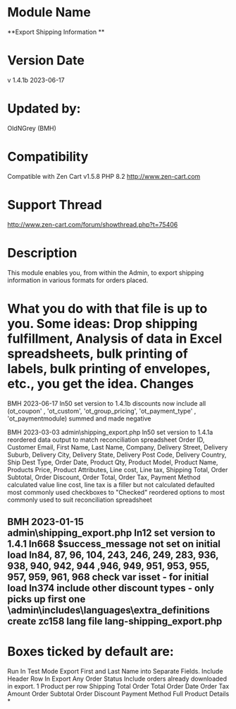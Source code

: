 Module Name
==================
**Export Shipping Information **


Version Date
============
v 1.4.1b 2023-06-17

Updated by:
=======
OldNGrey (BMH)

Compatibility
=============
Compatible with Zen Cart v1.5.8 PHP 8.2
http://www.zen-cart.com

Support Thread
======
http://www.zen-cart.com/forum/showthread.php?t=75406


Description
===========
This module enables you, from within the Admin, to export shipping information in various formats for orders placed.

What you do with that file is up to you. Some ideas: Drop shipping fulfillment, Analysis of data in Excel spreadsheets,
bulk printing of labels, bulk printing of envelopes, etc., you get the idea. 
Changes
=======
BMH 2023-06-17
    ln50 set version to 1.4.1b
    discounts now include all (ot_coupon' , 'ot_custom', 'ot_group_pricing', 'ot_payment_type' , 'ot_paymentmodule) summed and made negative
    
BMH 2023-03-03
    admin\shipping_export.php
        ln50 set version to 1.4.1a
        reordered data output to match reconciliation spreadsheet
            Order ID, Customer Email, First Name, Last Name, Company, Delivery Street, Delivery Suburb, Delivery City, 
                Delivery State, Delivery Post Code, Delivery Country, Ship Dest Type, Order Date, Product Qty, 
                Product Model, Product Name, Products Price, Product Attributes, Line cost, Line tax, 
                Shipping Total, Order Subtotal, Order Discount, Order Total, Order Tax, Payment Method
        calculated value line cost, line tax is a filler but not calculated 
        defaulted most commonly used checkboxes to "Checked" 
        reordered options to most commonly used  to suit reconciliation spreadsheet

BMH 2023-01-15  
    admin\shipping_export.php
        ln12 set version to 1.4.1
        ln668 $success_message not set on initial load
        ln84, 87, 96, 104, 243, 246, 249, 283, 936, 938, 940, 942, 944 ,946, 949, 951, 953, 955, 957, 959, 961, 968 check var isset - for initial load
        ln374 include other discount types - only picks up first one
    \admin\includes\languages\extra_definitions
        create zc158 lang file lang-shipping_export.php
----------------------------
**Boxes ticked by default are:**
============================
Run In Test Mode
Export First and Last Name into Separate Fields.
Include Header Row In Export
Any Order Status
Include orders already downloaded in export.
1 Product per row
Shipping Total
Order Total
Order Date
Order Tax Amount
Order Subtotal
Order Discount
Payment Method
Full Product Details *






